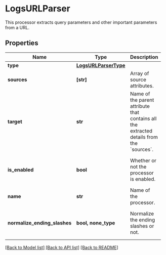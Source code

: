 # LogsURLParser

This processor extracts query parameters and other important parameters from a URL.

## Properties

| Name                         | Type                                          | Description                                                                                        | Notes                                                                |
| ---------------------------- | --------------------------------------------- | -------------------------------------------------------------------------------------------------- | -------------------------------------------------------------------- |
| **type**                     | [**LogsURLParserType**](LogsURLParserType.md) |                                                                                                    |
| **sources**                  | **[str]**                                     | Array of source attributes.                                                                        | defaults to ["http.url"]                                             |
| **target**                   | **str**                                       | Name of the parent attribute that contains all the extracted details from the &#x60;sources&#x60;. | defaults to "http.url_details"                                       |
| **is_enabled**               | **bool**                                      | Whether or not the processor is enabled.                                                           | [optional] if omitted the server will use the default value of False |
| **name**                     | **str**                                       | Name of the processor.                                                                             | [optional]                                                           |
| **normalize_ending_slashes** | **bool, none_type**                           | Normalize the ending slashes or not.                                                               | [optional] if omitted the server will use the default value of False |

[[Back to Model list]](README.md#documentation-for-models) [[Back to API list]](README.md#documentation-for-api-endpoints) [[Back to README]](README.md)
